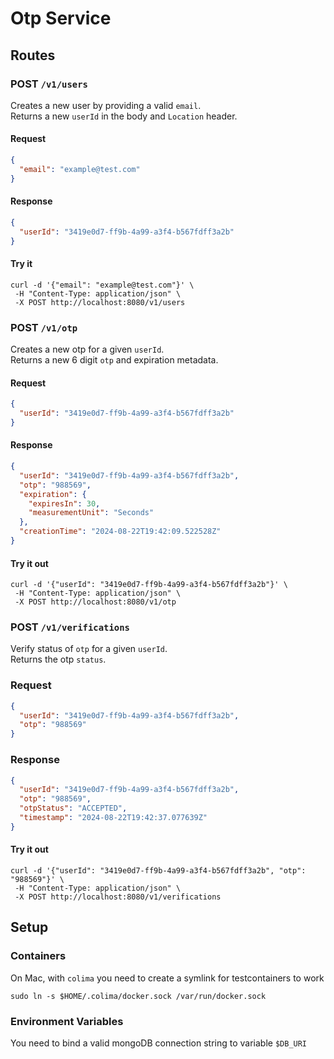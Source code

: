 # Otp Service

## Routes

### POST `/v1/users`

Creates a new user by providing a valid `email`.  
Returns a new `userId` in the body and `Location` header.

#### Request

```json
{
  "email": "example@test.com"
}
```

#### Response

```json
{
  "userId": "3419e0d7-ff9b-4a99-a3f4-b567fdff3a2b"
}
```

#### Try it

```shell
curl -d '{"email": "example@test.com"}' \
 -H "Content-Type: application/json" \
 -X POST http://localhost:8080/v1/users
```

### POST `/v1/otp`

Creates a new otp for a given `userId`.  
Returns a new 6 digit `otp` and expiration metadata.

#### Request

```json
{
  "userId": "3419e0d7-ff9b-4a99-a3f4-b567fdff3a2b"
}
```

#### Response

```json
{
  "userId": "3419e0d7-ff9b-4a99-a3f4-b567fdff3a2b",
  "otp": "988569",
  "expiration": {
    "expiresIn": 30,
    "measurementUnit": "Seconds"
  },
  "creationTime": "2024-08-22T19:42:09.522528Z"
}
```

#### Try it out

```shell
curl -d '{"userId": "3419e0d7-ff9b-4a99-a3f4-b567fdff3a2b"}' \
 -H "Content-Type: application/json" \
 -X POST http://localhost:8080/v1/otp
```

### POST `/v1/verifications`

Verify status of `otp` for a given `userId`.  
Returns the otp `status`.

### Request

```json
{
  "userId": "3419e0d7-ff9b-4a99-a3f4-b567fdff3a2b",
  "otp": "988569"
}
```

### Response

```json
{
  "userId": "3419e0d7-ff9b-4a99-a3f4-b567fdff3a2b",
  "otp": "988569",
  "otpStatus": "ACCEPTED",
  "timestamp": "2024-08-22T19:42:37.077639Z"
}
```

#### Try it out

```shell
curl -d '{"userId": "3419e0d7-ff9b-4a99-a3f4-b567fdff3a2b", "otp": "988569"}' \
 -H "Content-Type: application/json" \
 -X POST http://localhost:8080/v1/verifications
```

## Setup

### Containers

On Mac, with `colima` you need to create a symlink for testcontainers to work

```shell
sudo ln -s $HOME/.colima/docker.sock /var/run/docker.sock
```

### Environment Variables

You need to bind a valid mongoDB connection string to variable `$DB_URI`